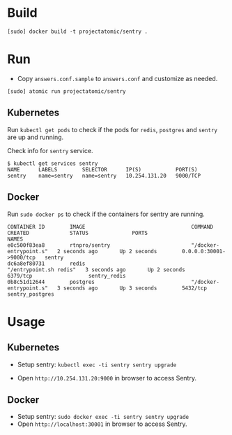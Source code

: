 # Build

```
[sudo] docker build -t projectatomic/sentry .
```

# Run

- Copy ``answers.conf.sample`` to ``answers.conf`` and customize as needed.

```
[sudo] atomic run projectatomic/sentry
```

## Kubernetes

Run ``kubectl get pods`` to check if the pods for ``redis``, ``postgres``
and ``sentry`` are up and running.

Check info for ``sentry`` service.

```
$ kubectl get services sentry
NAME      LABELS        SELECTOR      IP(S)           PORT(S)
sentry    name=sentry   name=sentry   10.254.131.20   9000/TCP
```

## Docker

Run ``sudo docker ps`` to check if the containers for sentry are running.

```
CONTAINER ID        IMAGE                                  COMMAND                  CREATED             STATUS              PORTS                     NAMES
e0c500f83ea8        rtnpro/sentry                          "/docker-entrypoint.s"   2 seconds ago       Up 2 seconds        0.0.0.0:30001->9000/tcp   sentry
dc6a8ef80731        redis                                  "/entrypoint.sh redis"   3 seconds ago       Up 2 seconds        6379/tcp                  sentry_redis
0b8c51d12644        postgres                               "/docker-entrypoint.s"   3 seconds ago       Up 3 seconds        5432/tcp                  sentry_postgres
```

# Usage

## Kubernetes

- Setup sentry: ``kubectl exec -ti sentry sentry upgrade``

- Open ``http://10.254.131.20:9000`` in browser to access Sentry.

## Docker
- Setup sentry: ``sudo docker exec -ti sentry sentry upgrade``
- Open ``http://localhost:30001`` in browser to access Sentry.
